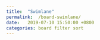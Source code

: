 ```yaml
---
title:  "Swimlane"
permalink:  /board-swimlane/
date:   2019-07-10 15:50:00 +0800
categories: board filter sort
---
```

